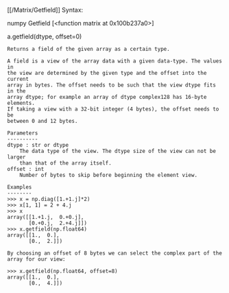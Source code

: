 [[/Matrix/Getfield]]
Syntax:

  numpy Getfield [<function matrix at 0x100b237a0>]

a.getfield(dtype, offset=0)

    Returns a field of the given array as a certain type.

    A field is a view of the array data with a given data-type. The values in
    the view are determined by the given type and the offset into the current
    array in bytes. The offset needs to be such that the view dtype fits in the
    array dtype; for example an array of dtype complex128 has 16-byte elements.
    If taking a view with a 32-bit integer (4 bytes), the offset needs to be
    between 0 and 12 bytes.

    Parameters
    ----------
    dtype : str or dtype
        The data type of the view. The dtype size of the view can not be larger
        than that of the array itself.
    offset : int
        Number of bytes to skip before beginning the element view.

    Examples
    --------
    >>> x = np.diag([1.+1.j]*2)
    >>> x[1, 1] = 2 + 4.j
    >>> x
    array([[1.+1.j,  0.+0.j],
           [0.+0.j,  2.+4.j]])
    >>> x.getfield(np.float64)
    array([[1.,  0.],
           [0.,  2.]])

    By choosing an offset of 8 bytes we can select the complex part of the
    array for our view:

    >>> x.getfield(np.float64, offset=8)
    array([[1.,  0.],
           [0.,  4.]])